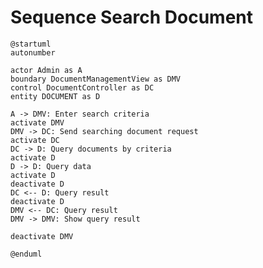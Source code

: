 # Sequence Search Document

```plantuml
@startuml
autonumber

actor Admin as A
boundary DocumentManagementView as DMV
control DocumentController as DC
entity DOCUMENT as D

A -> DMV: Enter search criteria
activate DMV
DMV -> DC: Send searching document request
activate DC
DC -> D: Query documents by criteria
activate D
D -> D: Query data
activate D
deactivate D
DC <-- D: Query result
deactivate D
DMV <-- DC: Query result
DMV -> DMV: Show query result

deactivate DMV

@enduml
```

<!-- diagram id="sequence-adjust-document-search-document" -->
